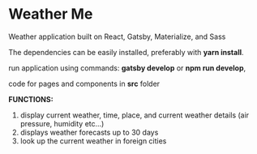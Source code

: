 # Weather Me
Weather application built on React, Gatsby, Materialize, and Sass

The dependencies can be easily installed, preferably with **yarn install**.

run application using commands: **gatsby develop** or **npm run develop**,

code for pages and components in **src** folder

**FUNCTIONS:**
1. display current weather, time, place, and current weather details (air pressure, humidity etc...)
2. displays weather forecasts up to 30 days
2. look up the current weather in foreign cities
